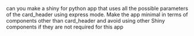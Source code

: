 can you make a shiny for python app that uses all the possible parameters of the card_header using express mode.
Make the app minimal in terms of components other than card_header and avoid using other Shiny components if they are not required for this app
